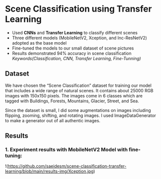 # Scene Classification using Transfer Learning
* Used **CNNs** and **Transfer Learning** to classify different scenes
* Three different models (MobileNetV2, Xception, and Inc-ResNetV2) adopted as the base model
* Fine-tuned the models to our small dataset of scene pictures
* Results demonstrated 94% accuracy in scene classification
<br>_Keywords(Classification, CNN, Transfer Learning, Fine-Tunning)_

## Dataset
We have chosen the “Scene Classification” dataset for training our model that includes a wide range of natural scenes. It contains about 25000 RGB images with 150x150 pixels. The images come in 6 classes which are tagged with Buildings, Forests, Mountains, Glacier, Street, and Sea.

Since the dataset is small, I did some augmentations on images including flipping, zooming, shifting, and rotating images. I used ImageDataGenerator to make a generator out of all authentic images.

## Results
### 1. Experiment results with MobileNetV2 Model with fine-tuning:
!(https://github.com/saeidesm/scene-classification-transfer-learning/blob/main/results-img/Xception.jpg)
